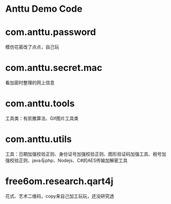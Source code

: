 # Anttu Demo Code

# com.anttu.password
模仿花密改了点点，自己玩

# com.anttu.secret.mac
看加密时整理的网上信息

# com.anttu.tools
工具类：有凯撒算法、Gif图片工具类

# com.anttu.utils
工具：日期加强校验正则、身份证号加强校验正则、图形验证码加强工具、税号加强校验正则、java与php、Nodejs、C#的AES传输加解密工具

# free6om.research.qart4j
花式、艺术二维码，copy来自己加工玩玩，还没研究透